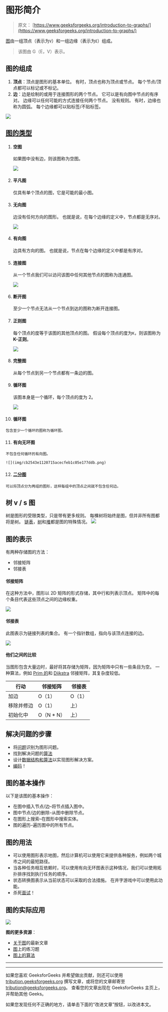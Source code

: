 # 图形简介

> 原文： [https://www.geeksforgeeks.org/introduction-to-graphs/](https://www.geeksforgeeks.org/introduction-to-graphs/)

[图](https://www.geeksforgeeks.org/graph-data-structure-and-algorithms/)由一组顶点（表示为`V`）和一组边缘（表示为`E`）组成。

> 该图由 G（E，V）表示。

## 图的组成

1.  **顶点**：顶点是图形的基本单位。 有时，顶点也称为顶点或节点。 每个节点/顶点都可以标记或不标记。
2.  **边**：边是绘制的或用于连接图形的两个节点。 它可以是有向图中节点的有序对。 边缘可以任何可能的方式连接任何两个节点。 没有规则。 有时，边缘也称为圆弧。 每个边缘都可以贴标签/不贴标签。

![](img/464bd0b5c3c104b6f118d44aa6c2000d.png)

## [图的类型](https://www.geeksforgeeks.org/graph-types-and-applications/)

1.  #### 空图

    如果图中没有边，则该图称为空图。

    ![](img/15367142031c4b95b29f669fcc72f9bc.png)

2.  #### 平凡图

    仅具有单个顶点的图，它是可能的最小图。

3.  #### 无向图

    边没有任何方向的图形。 也就是说，在每个边缘的定义中，节点都是无序对。

    ![](img/15ece0fc62756b8613813fc180c231ec.png)

4.  #### 有向图

    边具有方向的图。 也就是说，节点在每个边缘的定义中都是有序对。

5.  #### 连接图

    从一个节点我们可以访问该图中任何其他节点的图称为连通图。

    ![](img/7dcda0af277e13b1318c688e5f11abd1.png)

6.  #### 断开图

    至少一个节点无法从一个节点到达的图称为断开连接图。

7.  #### 正则图

    每个顶点的度等于该图的其他顶点的图。
    假设每个顶点的度为`K`，则该图称为 **K-正则**。

    ![](img/49252014abdd0bbd6827c617fe6ad554.png)

8.  #### 完整图

    从每个节点到另一个节点都有一条边的图。

9.  #### 循环图

    该图本身是一个循环，每个顶点的度为 2。

    ![](img/51202b8b31ced7240949832b679f8a50.png)

10.  #### 循环图

    包含至少一个循环的图称为循环图。

11.  #### 有向无环图

    不包含任何循环的有向图。

    ![](img/cb2543e1120715acecfeb1c05e177ddb.png)

12.  #### [二分图](http://www.geeksforgeeks.org/bipartite-graph/)

    可以将顶点分为两组的图形，这样每组中的顶点之间就不包含任何边。

## 树 v / s 图

树是图形的受限类型，只是带有更多规则。 每棵树将始终是图，但并非所有图都将是树。
[链表](https://www.geeksforgeeks.org/data-structures/linked-list/)，[树](https://www.geeksforgeeks.org/binary-tree-data-structure/)和[堆](https://www.geeksforgeeks.org/heap-data-structure/)都是图的特殊情况。
![](img/0ef52dfd5ddc5fbdd5e94d7c9c07771c.png)

## 图的表示

有两种存储图的方法：

*   邻接矩阵
*   邻接表

#### 邻接矩阵

在这种方法中，图形以 2D 矩阵的形式存储，其中行和列表示顶点。
矩阵中的每个条目代表这些顶点之间的边缘权重。

![](img/187d8e87d5819648e44c15c79b653201.png)

#### 邻接表

此图表示为链接列表的集合。
有一个指针数组，指向与该顶点连接的边。

![](img/9c2129c1434fe2f337269132cbc77328.png)

#### 他们之间的比较

当图形包含大量边时，最好将其存储为矩阵，因为矩阵中只有一些条目为空。
一种算法，例如 [Prim 的](https://www.geeksforgeeks.org/prims-minimum-spanning-tree-mst-greedy-algo-5/)和 [Dijkstra](https://www.geeksforgeeks.org/dijkstras-shortest-path-algorithm-greedy-algo-7/) 邻接矩阵，其复杂度较低。

| 行动 | 邻接矩阵 | 邻接表 |
| --- | --- | --- |
| 加边 | O（1） | O（1） |
| 移除并修边 | O（1） | 上） |
| 初始化中 | O（N * N） | 上） |

## 解决问题的步骤

*   将[问题](https://practice.geeksforgeeks.org/explore/?category%5B%5D=Graph&page=1)识别为图形问题。
*   找到解决问题的[算法](https://www.geeksforgeeks.org/graph-data-structure-and-algorithms/)
*   设计[数据结构和算法](https://www.geeksforgeeks.org/data-structures/)以实现图形解决方案。
*   [编码](https://ide.geeksforgeeks.org/)！

## 图的基本操作

以下是该图的基本操作：

*   在图中插入节点/边–将节点插入图中。
*   图中节点/边的删除–从图中删除节点。
*   在图形上搜索–在图形中搜索实体。
*   图的遍历–遍历图中的所有节点。

## 图的用法

*   可以使用图形表示地图，然后计算机可以使用它来提供各种服务，例如两个城市之间的最短路径。
*   当各种任务相互依赖时，可以使用有向无环图表示这种情况，我们可以使用拓扑排序找到执行任务的顺序。
*   状态转换图表示从当前状态可以采取的合法措施。 在井字游戏中可以使用此功能。
*   杀死[面试](https://www.geeksforgeeks.org/category/interview-experiences/)！

## 图的实际应用

![](img/9438adb914948bf0b9b42c92c1719dae.png)

**图的更多资源**：

*   [关于图](https://www.geeksforgeeks.org/graph-data-structure-and-algorithms/)的最新文章
*   [图](https://practice.geeksforgeeks.org/explore/?category%5B%5D=Graph&page=1)上的练习题
*   [图上的算法](https://www.geeksforgeeks.org/graph-data-structure-and-algorithms/)



* * *

* * *

如果您喜欢 GeeksforGeeks 并希望做出贡献，则还可以使用 [tribution.geeksforgeeks.org](https://contribute.geeksforgeeks.org/) 撰写文章，或将您的文章邮寄至 tribution@geeksforgeeks.org。 查看您的文章出现在 GeeksforGeeks 主页上，并帮助其他 Geeks。

如果您发现任何不正确的地方，请单击下面的“改进文章”按钮，以改进本文。